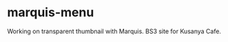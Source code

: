 marquis-menu
============
Working on transparent thumbnail with Marquis. BS3 site for Kusanya Cafe.
